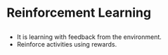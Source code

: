 # Reinforcement Learning

##
- It is learning with feedback from the environment. 
- Reinforce activities using rewards.


